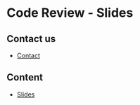 # Code Review - Slides

## Contact us
- [Contact](https://joachimprinzbach.github.io/code-review-slides/#/3/4)

## Content
- [Slides](https://joachimprinzbach.github.io/code-review-slides/)

